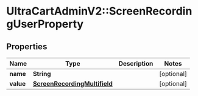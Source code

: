 # UltraCartAdminV2::ScreenRecordingUserProperty

## Properties
Name | Type | Description | Notes
------------ | ------------- | ------------- | -------------
**name** | **String** |  | [optional] 
**value** | [**ScreenRecordingMultifield**](ScreenRecordingMultifield.md) |  | [optional] 


